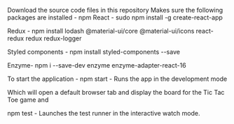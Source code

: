 Download the source code files in this repository
Makes sure the following packages are installed -
npm
React -
sudo npm install -g create-react-app

Redux -
npm install lodash @material-ui/core @material-ui/icons react-redux redux redux-logger

Styled components -
npm install styled-components --save


Enzyme-
npm i --save-dev enzyme enzyme-adapter-react-16

To start the application -
npm start - Runs the app in the development mode

Which will open a default browser tab and display the board for the Tic Tac Toe game and

npm test - Launches the test runner in the interactive watch mode.
